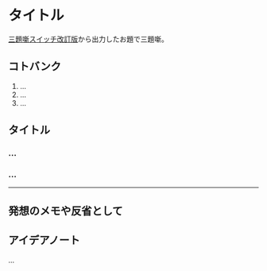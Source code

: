 # タイトル

[三題噺スイッチ改訂版](https://mayoi.tokyo/switch/switch2.html)から出力したお題で三題噺。

## コトバンク

1. ...
1. ...
1. ...

## タイトル

### ...

### ...

---

## 発想のメモや反省として

## アイデアノート

...
